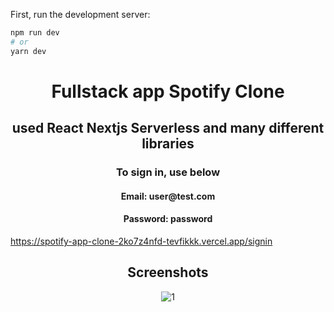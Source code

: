 First, run the development server:

```bash
npm run dev
# or
yarn dev
```
<h1 align="center">Fullstack app Spotify Clone</h1> 
<h2 align="center">used React Nextjs Serverless and many different libraries</h2> 
<div align="center"> <div> <h3>To sign in, use below</h3> </div> <div> <h4>Email: user@test.com</h4> <h4>Password: password</h4> </div> </div>

https://spotify-app-clone-2ko7z4nfd-tevfikkk.vercel.app/signin

<div align="center">
<h2>Screenshots</h2>
  <img src='https://user-images.githubusercontent.com/79837579/167272004-5c1ccf3d-5211-47f9-9472-609cba771745.png' alt='1' />

  

</div>
